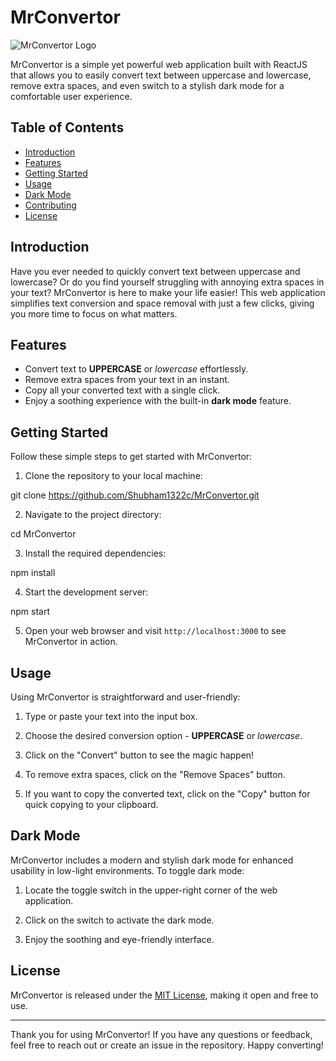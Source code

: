 # MrConvertor

![MrConvertor Logo](./logo.png)

MrConvertor is a simple yet powerful web application built with ReactJS that allows you to easily convert text between uppercase and lowercase, remove extra spaces, and even switch to a stylish dark mode for a comfortable user experience.

## Table of Contents

- [Introduction](#introduction)
- [Features](#features)
- [Getting Started](#getting-started)
- [Usage](#usage)
- [Dark Mode](#dark-mode)
- [Contributing](#contributing)
- [License](#license)

## Introduction

Have you ever needed to quickly convert text between uppercase and lowercase? Or do you find yourself struggling with annoying extra spaces in your text? MrConvertor is here to make your life easier! This web application simplifies text conversion and space removal with just a few clicks, giving you more time to focus on what matters.

## Features

- Convert text to **UPPERCASE** or *lowercase* effortlessly.
- Remove extra spaces from your text in an instant.
- Copy all your converted text with a single click.
- Enjoy a soothing experience with the built-in **dark mode** feature.

## Getting Started

Follow these simple steps to get started with MrConvertor:

1. Clone the repository to your local machine:

git clone https://github.com/Shubham1322c/MrConvertor.git

2. Navigate to the project directory:

cd MrConvertor

3. Install the required dependencies:

npm install

4. Start the development server:

npm start

5. Open your web browser and visit `http://localhost:3000` to see MrConvertor in action.

## Usage

Using MrConvertor is straightforward and user-friendly:

1. Type or paste your text into the input box.

2. Choose the desired conversion option - **UPPERCASE** or *lowercase*.

3. Click on the "Convert" button to see the magic happen!

4. To remove extra spaces, click on the "Remove Spaces" button.

5. If you want to copy the converted text, click on the "Copy" button for quick copying to your clipboard.

## Dark Mode

MrConvertor includes a modern and stylish dark mode for enhanced usability in low-light environments. To toggle dark mode:

1. Locate the toggle switch in the upper-right corner of the web application.

2. Click on the switch to activate the dark mode.

3. Enjoy the soothing and eye-friendly interface.

## License

MrConvertor is released under the [MIT License](./LICENSE), making it open and free to use.

---

Thank you for using MrConvertor! If you have any questions or feedback, feel free to reach out or create an issue in the repository. Happy converting!



